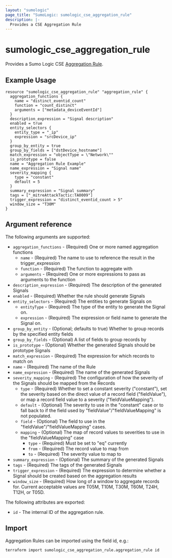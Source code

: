 ```yaml
---
layout: "sumologic"
page_title: "SumoLogic: sumologic_cse_aggregation_rule"
description: |-
  Provides a CSE Aggregation Rule
---
```


# sumologic_cse_aggregation_rule
Provides a Sumo Logic CSE [Aggregation Rule](https://help.sumologic.com/Cloud_SIEM_Enterprise/CSE_Rules/09_Write_an_Aggregation_Rule).

## Example Usage
```hcl
resource "sumologic_cse_aggregation_rule" "aggregation_rule" {
  aggregation_functions {
    name = "distinct_eventid_count"
    function = "count_distinct"
    arguments = ["metadata_deviceEventId"]
  }
  description_expression = "Signal description"
  enabled = true
  entity_selectors {
    entity_type = "_ip"
    expression = "srcDevice_ip"
  }
  group_by_entity = true
  group_by_fields = ["dstDevice_hostname"]
  match_expression = "objectType = \"Network\""
  is_prototype = false
  name = "Aggregation Rule Example"
  name_expression = "Signal name"
  severity_mapping {
    type = "constant"
    default = 5
  }
  summary_expression = "Signal summary"
  tags = ["_mitreAttackTactic:TA0009"]
  trigger_expression = "distinct_eventid_count > 5"
  window_size = "T30M"
}
```

## Argument reference

The following arguments are supported:

- `aggregation_functions` - (Required) One or more named aggregation functions
  + `name` - (Required) The name to use to reference the result in the trigger_expression
  + `function` - (Required) The function to aggregate with
  + `arguments` - (Required) One or more expressions to pass as arguments to the function
- `description_expression` - (Required) The description of the generated Signals
- `enabled` - (Required) Whether the rule should generate Signals
- `entity_selectors` - (Required) The entities to generate Signals on
  + `entityType` - (Required) The type of the entity to generate the Signal on.
  + `expression` - (Required) The expression or field name to generate the Signal on.
- `group_by_entity` - (Optional; defaults to true) Whether to group records by the specified entity fields
- `group_by_fields` - (Optional) A list of fields to group records by
- `is_prototype` - (Optional) Whether the generated Signals should be prototype Signals
- `match_expression` - (Required) The expression for which records to match on
- `name` - (Required) The name of the Rule
- `name_expression` - (Required) The name of the generated Signals
- `severity_mapping` - (Required) The configuration of how the severity of the Signals should be mapped from the Records
  + `type` - (Required) Whether to set a constant severity ("constant"), set the severity based on the direct value of a record field ("fieldValue"), or map a record field value to a severity ("fieldValueMapping").
  + `default` - (Optional) The severity to use in the "constant" case or to fall back to if the field used by "fieldValue"/"fieldValueMapping" is not populated.
  + `field` - (Optional) The field to use in the "fieldValue"/"fieldValueMapping" cases.
  + `mapping` - (Optional) The map of record values to severities to use in the "fieldValueMapping" case
    - `type` - (Required) Must be set to "eq" currently
    - `from` - (Required) The record value to map from
    - `to` - (Required) The severity value to map to
- `summary_expression` - (Optional) The summary of the generated Signals
- `tags` - (Required) The tags of the generated Signals
- `trigger_expression` - (Required) The expression to determine whether a Signal should be created based on the aggregation results
- `window_size` - (Required) How long of a window to aggregate records for. Current acceptable values are T05M, T10M, T30M, T60M, T24H, T12H, or T05D.

The following attributes are exported:

- `id` - The internal ID of the aggregation rule.

## Import

Aggregation Rules can be imported using the field id, e.g.:
```hcl
terraform import sumologic_cse_aggregation_rule.aggregation_rule id
```